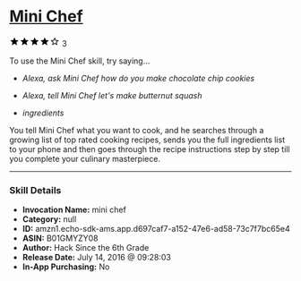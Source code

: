 # [Mini Chef](http://alexa.amazon.com/#skills/amzn1.echo-sdk-ams.app.d697caf7-a152-47e6-ad58-73c7f7bc65e4)
![4 stars](../../images/ic_star_black_18dp_1x.png)![4 stars](../../images/ic_star_black_18dp_1x.png)![4 stars](../../images/ic_star_black_18dp_1x.png)![4 stars](../../images/ic_star_black_18dp_1x.png)![4 stars](../../images/ic_star_border_black_18dp_1x.png) 3

To use the Mini Chef skill, try saying...

* *Alexa, ask Mini Chef how do you make chocolate chip cookies*

* *Alexa, tell Mini Chef let's make butternut squash*

* *ingredients*

You tell Mini Chef what you want to cook, and he searches through a growing list of top rated cooking recipes, sends you the full ingredients list to your phone and then goes through the recipe instructions step by step till you complete your culinary masterpiece.

***

### Skill Details

* **Invocation Name:** mini chef
* **Category:** null
* **ID:** amzn1.echo-sdk-ams.app.d697caf7-a152-47e6-ad58-73c7f7bc65e4
* **ASIN:** B01GMYZY08
* **Author:** Hack Since the 6th Grade
* **Release Date:** July 14, 2016 @ 09:28:03
* **In-App Purchasing:** No
